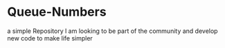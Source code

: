 # Queue-Numbers
a simple Repository
l am looking to be part of the community and develop new code to make life simpler
